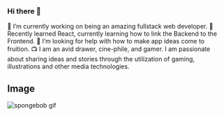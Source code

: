 ### Hi there 👋


 🔭 I’m currently working on being an amazing fullstack web developer. 
 🌱 Recently learned React, currently learning how to link the Backend to the Frontend. 
 🤔 I’m looking for help with how to make app ideas come to fruition.
 📺 I am an avid drawer, cine-phile, and gamer. I am passionate about
 sharing ideas and stories through the utilization of gaming, illustrations 
 and other media technologies.




## Image

![spongebob gif](https://media1.giphy.com/media/3o6wNIV9FP28JIleyk/giphy.gif)
